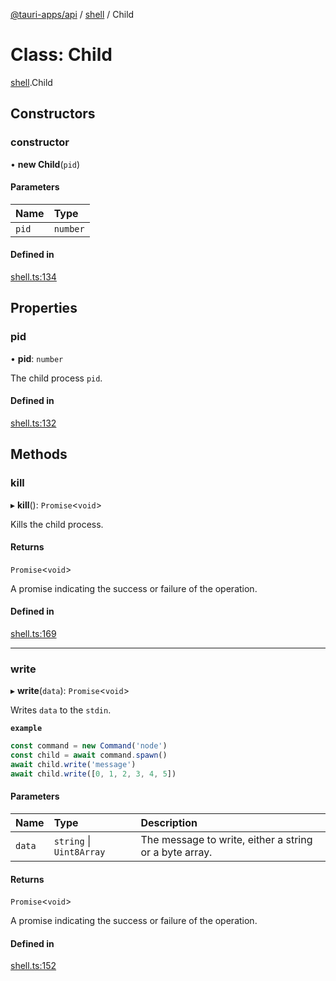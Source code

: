 [@tauri-apps/api](../index.md) / [shell](../modules/shell.md) / Child

# Class: Child

[shell](../modules/shell.md).Child

## Constructors

### constructor

• **new Child**(`pid`)

#### Parameters

| Name | Type |
| :------ | :------ |
| `pid` | `number` |

#### Defined in

[shell.ts:134](https://github.com/tauri-apps/tauri/blob/5c0a8bf/tooling/api/src/shell.ts#L134)

## Properties

### pid

• **pid**: `number`

The child process `pid`.

#### Defined in

[shell.ts:132](https://github.com/tauri-apps/tauri/blob/5c0a8bf/tooling/api/src/shell.ts#L132)

## Methods

### kill

▸ **kill**(): `Promise`<`void`\>

Kills the child process.

#### Returns

`Promise`<`void`\>

A promise indicating the success or failure of the operation.

#### Defined in

[shell.ts:169](https://github.com/tauri-apps/tauri/blob/5c0a8bf/tooling/api/src/shell.ts#L169)

___

### write

▸ **write**(`data`): `Promise`<`void`\>

Writes `data` to the `stdin`.

**`example`**
```typescript
const command = new Command('node')
const child = await command.spawn()
await child.write('message')
await child.write([0, 1, 2, 3, 4, 5])
```

#### Parameters

| Name | Type | Description |
| :------ | :------ | :------ |
| `data` | `string` \| `Uint8Array` | The message to write, either a string or a byte array. |

#### Returns

`Promise`<`void`\>

A promise indicating the success or failure of the operation.

#### Defined in

[shell.ts:152](https://github.com/tauri-apps/tauri/blob/5c0a8bf/tooling/api/src/shell.ts#L152)
